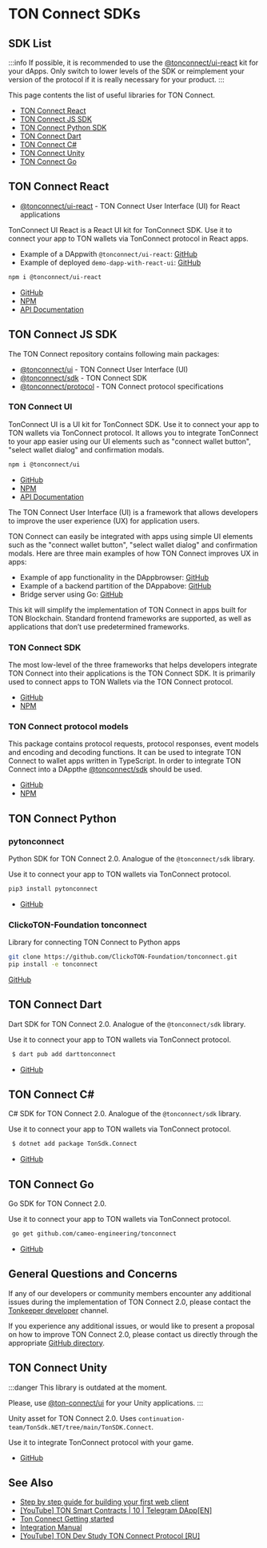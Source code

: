 # TON Connect SDKs

## SDK List

:::info
If possible, it is recommended to use the [@tonconnect/ui-react](/develop/dapps/ton-connect/developers#ton-connect-ui-react) kit for your dApps. Only switch to lower levels of the SDK or reimplement your version of the protocol if it is really necessary for your product.
:::

This page contents the list of useful libraries for TON Connect.

* [TON Connect React](/develop/dapps/ton-connect/developers#ton-connect-react) 
* [TON Connect JS SDK](/develop/dapps/ton-connect/developers#ton-connect-js-sdk)
* [TON Connect Python SDK](/develop/dapps/ton-connect/developers#ton-connect-python)
* [TON Connect Dart](/develop/dapps/ton-connect/developers#ton-connect-dart)
* [TON Connect C#](/develop/dapps/ton-connect/developers#ton-connect-c)
* [TON Connect Unity](/develop/dapps/ton-connect/developers#ton-connect-unity)
* [TON Connect Go](/develop/dapps/ton-connect/developers#ton-connect-go)

## TON Connect React

- [@tonconnect/ui-react](/develop/dapps/ton-connect/developers#ton-connect-ui-react) - TON Connect User Interface (UI) for React applications

TonConnect UI React is a React UI kit for TonConnect SDK. Use it to connect your app to TON wallets via TonConnect protocol in React apps.

* Example of a DAppwith `@tonconnect/ui-react`: [GitHub](https://github.com/ton-connect/demo-dapp-with-react-ui)
* Example of deployed `demo-dapp-with-react-ui`: [GitHub](https://ton-connect.github.io/demo-dapp-with-react-ui/)

```bash
npm i @tonconnect/ui-react
```

- [GitHub](https://github.com/ton-connect/sdk/tree/main/packages/ui-react)
- [NPM](https://www.npmjs.com/package/@tonconnect/ui-react)
- [API Documentation](https://ton-connect.github.io/sdk/modules/_tonconnect_ui_react.html)


## TON Connect JS SDK

The TON Connect repository contains following main packages:

- [@tonconnect/ui](/develop/dapps/ton-connect/developers#ton-connect-ui) - TON Connect User Interface (UI)
- [@tonconnect/sdk](/develop/dapps/ton-connect/developers#ton-connect-sdk)  - TON Connect SDK
- [@tonconnect/protocol](/develop/dapps/ton-connect/developers#ton-connect-protocol-models) - TON Connect protocol specifications


### TON Connect UI

TonConnect UI is a UI kit for TonConnect SDK. Use it to connect your app to TON wallets via TonConnect protocol. It allows you to integrate TonConnect to your app easier using our UI elements such as "connect wallet button", "select wallet dialog" and confirmation modals.

```bash
npm i @tonconnect/ui
```

- [GitHub](https://github.com/ton-connect/sdk/tree/main/packages/ui)
- [NPM](https://www.npmjs.com/package/@tonconnect/ui)
- [API Documentation](https://ton-connect.github.io/sdk/modules/_tonconnect_ui.html)

The TON Connect User Interface (UI) is a framework that allows developers to improve the user experience (UX) for application users.

TON Connect can easily be integrated with apps using simple UI elements such as the "connect wallet button", "select wallet dialog" and confirmation modals. Here are three main examples of how TON Connect improves UX in apps:

* Example of app functionality in the DAppbrowser: [GitHub](https://ton-connect.github.io/demo-dapp/)
* Example of a backend partition of the DAppabove: [GitHub](https://github.com/ton-connect/demo-dapp-backend)
* Bridge server using Go: [GitHub](https://github.com/ton-connect/bridge)


This kit will simplify the implementation of TON Connect in apps built for TON Blockchain. Standard frontend frameworks are supported, as well as applications that don’t use predetermined frameworks.


### TON Connect SDK

The most low-level of the three frameworks that helps developers integrate TON Connect into their applications is the TON Connect SDK. It is primarily used to connect apps to TON Wallets via the TON Connect protocol.

- [GitHub](https://github.com/ton-connect/sdk/tree/main/packages/sdk)
- [NPM](https://www.npmjs.com/package/@tonconnect/sdk)

### TON Connect protocol models

This package contains protocol requests, protocol responses, event models and encoding and decoding functions. It can be used to integrate TON Connect to wallet apps written in TypeScript. In order to integrate TON Connect into a DAppthe [@tonconnect/sdk](https://www.npmjs.com/package/@tonconnect/sdk) should be used.

- [GitHub](https://github.com/ton-connect/sdk/tree/main/packages/protocol)
- [NPM](https://www.npmjs.com/package/@tonconnect/protocol)



## TON Connect Python

### pytonconnect

Python SDK for TON Connect 2.0. Analogue of the `@tonconnect/sdk` library.

Use it to connect your app to TON wallets via TonConnect protocol.

```bash
pip3 install pytonconnect
```

- [GitHub](https://github.com/XaBbl4/pytonconnect)


### ClickoTON-Foundation tonconnect

Library for connecting TON Connect to Python apps

```bash
git clone https://github.com/ClickoTON-Foundation/tonconnect.git
pip install -e tonconnect
```

[GitHub](https://github.com/ClickoTON-Foundation/tonconnect)


## TON Connect Dart

Dart SDK for TON Connect 2.0. Analogue of the `@tonconnect/sdk` library.

Use it to connect your app to TON wallets via TonConnect protocol.

```bash
 $ dart pub add darttonconnect
```

* [GitHub](https://github.com/romanovichim/dartTonconnect)


## TON Connect C#

C# SDK for TON Connect 2.0. Analogue of the `@tonconnect/sdk` library.

Use it to connect your app to TON wallets via TonConnect protocol.

```bash
 $ dotnet add package TonSdk.Connect
```

* [GitHub](https://github.com/continuation-team/TonSdk.NET/tree/main/TonSDK.Connect)


## TON Connect Go

Go SDK for TON Connect 2.0.

Use it to connect your app to TON wallets via TonConnect protocol.

```bash
 go get github.com/cameo-engineering/tonconnect
```

* [GitHub](https://github.com/cameo-engineering/tonconnect)

## General Questions and Concerns

If any of our developers or community members encounter any additional issues during the implementation of TON Connect 2.0, please contact the [Tonkeeper developer](https://t.me/tonkeeperdev) channel.

If you experience any additional issues, or would like to present a proposal on how to improve TON Connect 2.0, please contact us directly through the appropriate [GitHub directory](https://github.com/ton-connect/).

## TON Connect Unity

:::danger
This library is outdated at the moment. 

Please, use [@ton-connect/ui](https://www.npmjs.com/package/@tonconnect/ui) for your Unity applications.
:::

Unity asset for TON Connect 2.0. Uses `continuation-team/TonSdk.NET/tree/main/TonSDK.Connect`.

Use it to integrate TonConnect protocol with your game.

* [GitHub](https://github.com/continuation-team/unity-ton-connect)

## See Also

* [Step by step guide for building your first web client](https://ton-community.github.io/tutorials/03-client/)
* [[YouTube] TON Smart Contracts | 10 | Telegram DApp[EN]](https://www.youtube.com/watch?v=D6t3eZPdgAU&t=254s&ab_channel=AlefmanVladimir%5BEN%5D)
* [Ton Connect Getting started](https://github.com/ton-connect/sdk/tree/main/packages/sdk)
* [Integration Manual](/develop/dapps/ton-connect/integration)
* [[YouTube] TON Dev Study TON Connect Protocol [RU]](https://www.youtube.com/playlist?list=PLyDBPwv9EPsCJ226xS5_dKmXXxWx1CKz_)
